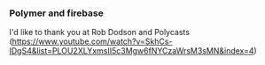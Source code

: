 ### Polymer and firebase

I'd like to thank you at Rob Dodson and Polycasts (https://www.youtube.com/watch?v=SkhCs-IDgS4&list=PLOU2XLYxmsII5c3Mgw6fNYCzaWrsM3sMN&index=4)